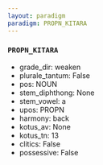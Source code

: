 ```yaml
---
layout: paradigm
paradigm: PROPN_KITARA
---
```

### ` PROPN_KITARA `


* grade_dir: weaken
* plurale_tantum: False
* pos: NOUN
* stem_diphthong: None
* stem_vowel: a
* upos: PROPN
* harmony: back
* kotus_av: None
* kotus_tn: 13
* clitics: False
* possessive: False
